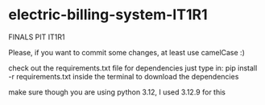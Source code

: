 # electric-billing-system-IT1R1
FINALS PIT IT1R1

Please, if you want to commit some changes, at least use camelCase :)

check out the requirements.txt file for dependencies
just type in: pip install -r requirements.txt
inside the terminal to download the dependencies

make sure though you are using python 3.12, I used 3.12.9 for this
